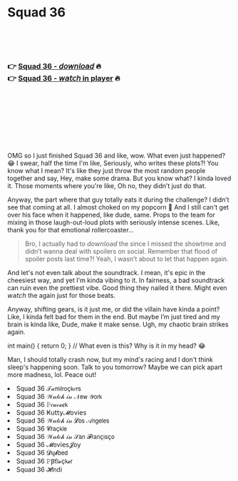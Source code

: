 <h1>Squad 36</h1>

<br><br><br>

<h3>👉 <a href="https://Gunarajs-stergepelec1988.github.io/fqadotfdmu/">Squad 36 - 𝘥𝘰𝘸𝘯𝘭𝘰𝘢𝘥</a> 🔥<br>
👉 <a href="https://Gunarajs-stergepelec1988.github.io/fqadotfdmu/">Squad 36 - 𝘸𝘢𝘵𝘤𝘩 in player</a> 🔥
</h3>



<br><br><br><br><br><br><br>


OMG so I just finished Squad 36 and like, wow. What even just happened? 😂 I swear, half the time I'm like, Seriously, who writes these plots?! You know what I mean? It's like they just throw the most random people together and say, Hey, make some drama. But you know what? I kinda loved it. Those moments where you're like, Oh no, they didn’t just do that. 

Anyway, the part where that guy totally eats it during the challenge? I didn’t see that coming at all. I almost choked on my popcorn 🤣 And I still can't get over his face when it happened, like dude, same. Props to the team for mixing in those laugh-out-loud plots with seriously intense scenes. Like, thank you for that emotional rollercoaster...

> Bro, I actually had to 𝘥𝘰𝘸𝘯𝘭𝘰𝘢𝘥 the   since I missed the showtime and didn’t wanna deal with spoilers on social. Remember that flood of spoiler posts last time?! Yeah, I wasn’t about to let that happen again. 

And let's not even talk about the soundtrack. I mean, it's epic in the cheesiest way, and yet I'm kinda vibing to it. In fairness, a bad soundtrack can ruin even the prettiest   vibe. Good thing they nailed it there. Might even 𝘸𝘢𝘵𝘤𝘩 the   again just for those beats. 

Anyway, shifting gears, is it just me, or did the villain have kinda a point? Like, I kinda felt bad for them in the end. But maybe I’m just tired and my brain is kinda like, Dude, make it make sense. Ugh, my chaotic brain strikes again.

int main() { return 0; } // What even is this? Why is it in my head? 😂

Man, I should totally crash now, but my mind's racing and I don't think sleep's happening soon. Talk to you tomorrow? Maybe we can pick apart more   madness, lol. Peace out!

<li>Squad 36 𝒯𝒶𝗆𝗂𝗅𝗋𝗈ç𝗄𝑒𝗋𝗌</li>
<li>Squad 36 𝒲𝒶𝓉𝒸𝒽 𝒾𝓃 𝒩𝖾𝗐 𝒴𝗈𝗋𝗄</li>
<li>Squad 36 𝙿𝑒𝒶𝒸𝓸𝐜𝗄</li>
<li>Squad 36 Ҝ𝗎𝗍𝗍𝗒𝓜𝗈ν𝗂𝖾𝗌</li>
<li>Squad 36 𝒲𝒶𝓉𝒸𝒽 𝒾𝓃 𝓛𝗈𝗌 𝒜𝗇𝗀𝖾𝗅𝖾𝗌</li>
<li>Squad 36 𝓒𝗋𝖺ç𝗄𝗅𝖾</li>
<li>Squad 36 𝒲𝒶𝓉𝒸𝒽 𝒾𝓃 𝒮𝖺𝗇 𝓕𝗋𝖺𝗇ç𝗂𝗌ç𝗈</li>
<li>Squad 36 𝓜𝗈ν𝗂𝖾𝗌𝓙𝗈𝗒</li>
<li>Squad 36 𝓓ų𝓫𝖻𝖾𝖽</li>
<li>Squad 36 𝙿Ꞵť𝗅𝓸ç𝗄𝓮𝗋</li>
<li>Squad 36 𝓗𝗂𝗇ԁ𝗂</li>

